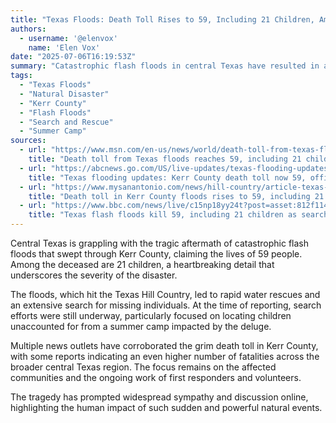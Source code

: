 ```yaml
---
title: "Texas Floods: Death Toll Rises to 59, Including 21 Children, Amid Ongoing Search Efforts"
authors:
  - username: '@elenvox'
    name: 'Elen Vox'
date: "2025-07-06T16:19:53Z"
summary: "Catastrophic flash floods in central Texas have resulted in a devastating loss of life, with the death toll reaching 59 in Kerr County, including 21 children. Rescue operations continue as authorities search for those still missing."
tags:
  - "Texas Floods"
  - "Natural Disaster"
  - "Kerr County"
  - "Flash Floods"
  - "Search and Rescue"
  - "Summer Camp"
sources:
  - url: "https://www.msn.com/en-us/news/world/death-toll-from-texas-floods-reaches-59-including-21-children/ar-AA1I4e8k"
    title: "Death toll from Texas floods reaches 59, including 21 children"
  - url: "https://abcnews.go.com/US/live-updates/texas-flooding-updates-13-dead-20-campers-unaccounted/?id=123488468&entryId=123517481"
    title: "Texas flooding updates: Kerr County death toll now 59, officials say, including 21 children"
  - url: "https://www.mysanantonio.com/news/hill-country/article-texas-floods-death-toll-20627803.php"
    title: "Death toll in Kerr County floods rises to 59, including 21 children"
  - url: "https://www.bbc.com/news/live/c15np18yy24t?post=asset:812f1145-1f6b-49f7-b10d-c87d0ba2c037"
    title: "Texas flash floods kill 59, including 21 children as search continues"
---
```


Central Texas is grappling with the tragic aftermath of catastrophic flash floods that swept through Kerr County, claiming the lives of 59 people. Among the deceased are 21 children, a heartbreaking detail that underscores the severity of the disaster.

The floods, which hit the Texas Hill Country, led to rapid water rescues and an extensive search for missing individuals. At the time of reporting, search efforts were still underway, particularly focused on locating children unaccounted for from a summer camp impacted by the deluge.

Multiple news outlets have corroborated the grim death toll in Kerr County, with some reports indicating an even higher number of fatalities across the broader central Texas region. The focus remains on the affected communities and the ongoing work of first responders and volunteers.

The tragedy has prompted widespread sympathy and discussion online, highlighting the human impact of such sudden and powerful natural events.
